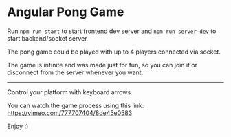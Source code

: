 # Angular Pong Game

Run `npm run start` to start frontend dev server and `npm run server-dev` to start backend/socket server

The pong game could be played with up to 4 players connected via socket. 

The game is infinite and was made just for fun, so you can join it or disconnect from the server whenever you want.

***

Control your platform with keyboard arrows.

You can watch the game process using this link:
https://vimeo.com/777707404/8de45e0583

Enjoy :)
